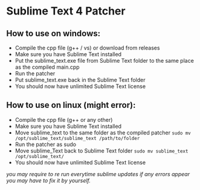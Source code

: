 
# Sublime Text 4 Patcher


## How to use on windows:
- Compile the cpp file (g++ / vs) or download from releases
- Make sure you have Sublime Text installed
- Put the sublime_text.exe file from Sublime Text folder to the same place as the compiled main.cpp
- Run the patcher
- Put sublime_text.exe back in the Sublime Text folder
- You should now have unlimited Sublime Text license

## How to use on linux (might error):
- Compile the cpp file (g++ or any other)
- Make sure you have Sublime Text installed
- Move sublime_text to the same folder as the compiled patcher `sudo mv /opt/sublime_text/sublime_text /path/to/folder`
- Run the patcher as sudo
- Move sublime_Text back to Sublime Text folder `sudo mv sublime_text /opt/sublime_text/`
- You should now have unlimited Sublime Text license

_you may require to re run everytime sublime updates_
_if any errors appear you may have to fix it by yourself._

